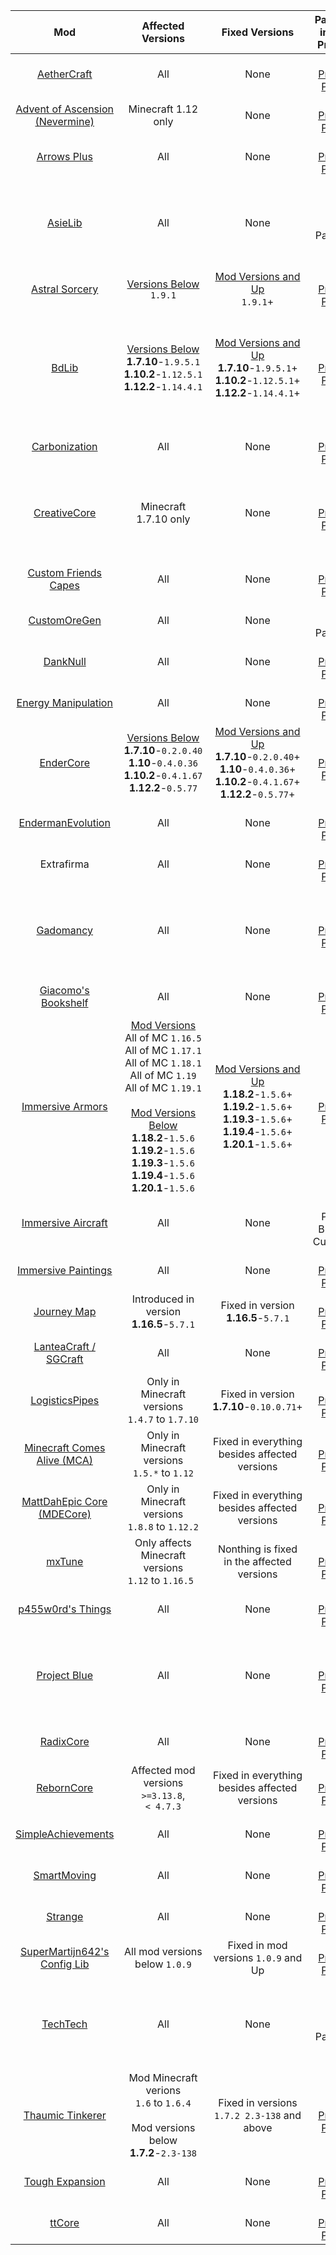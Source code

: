 |                                                                                 Mod                                                                                  |                                                                                                                               Affected Versions                                                                                                                                |                                                                Fixed Versions                                                                 |                                                               Patched in this Project                                                                |                                     Security Notice                                      |                                                   Extras & Notes                                                   |
| :------------------------------------------------------------------------------------------------------------------------------------------------------------------: | :----------------------------------------------------------------------------------------------------------------------------------------------------------------------------------------------------------------------------------------------------------------------------: | :-------------------------------------------------------------------------------------------------------------------------------------------: | :--------------------------------------------------------------------------------------------------------------------------------------------------: | :--------------------------------------------------------------------------------------: | :----------------------------------------------------------------------------------------------------------------: |
|                                                   [AetherCraft](https://www.curseforge.com/minecraft/mc-mods/aec)                                                    |                                                                                                                                      All                                                                                                                                       |                                                                     None                                                                      |                ✅ <br> [Project Patch](https://github.com/dogboy21/serializationisbad/blob/master/serializationisbad.json#L133-L141)                 |                                                                                          |                                                                                                                    |
|                            [Advent of Ascension (Nevermine)](https://www.curseforge.com/minecraft/mc-mods/advent-of-ascension-nevermine)                             |                                                                                                                              Minecraft 1.12 only                                                                                                                               |                                                                     None                                                                      |                ✅ <br> [Project Patch](https://github.com/dogboy21/serializationisbad/blob/master/serializationisbad.json#L142-L151)                 |                                                                                          |                                                                                                                    |
|       [Arrows Plus](https://www.minecraftforum.net/forums/mapping-and-modding-java-edition/minecraft-mods/1290719-1-6-2-ssp-smp-arrows-plus-v1-0-0-minecraft)        |                                                                                                                                      All                                                                                                                                       |                                                                     None                                                                      |                ✅ <br> [Project Patch](https://github.com/dogboy21/serializationisbad/blob/master/serializationisbad.json#L161-L169)                 |                                                                                          |                                                                                                                    |
|                                                           [AsieLib](https://wiki.vexatos.com/wiki:asielib)                                                           |                                                                                                                                      All                                                                                                                                       |                                                                     None                                                                      |                                                                 ❌ <br> Not Patched                                                                  |                                                                                          |          Fixed in [GTNH unofficial fork](https://github.com/GTNewHorizons/AsieLib) in version 0.5.4-GTNH           |
|                                            [Astral Sorcery](https://www.curseforge.com/minecraft/mc-mods/astral-sorcery)                                             |                                                                                                                       <u>Versions Below</u><br> `1.9.1`                                                                                                                        |                                                    <u>Mod Versions and Up</u><br> `1.9.1`+                                                    |                ✅ <br> [Project Patch](https://github.com/dogboy21/serializationisbad/blob/master/serializationisbad.json#L170-L178)                 |                                                                                          |                                                                                                                    |
|                                                     [BdLib](https://www.curseforge.com/minecraft/mc-mods/bdlib)                                                      |                                                                                      <u>Versions Below</u><br> **1.7.10**-`1.9.5.1`<br> **1.10.2**-`1.12.5.1` <br> **1.12.2**-`1.14.4.1`                                                                                       |                  <u>Mod Versions and Up</u><br> **1.7.10**-`1.9.5.1`+<br> **1.10.2**-`1.12.5.1`+ <br> **1.12.2**-`1.14.4.1`+                  |                  ✅ <br> [Project Patch](https://github.com/dogboy21/serializationisbad/blob/master/serializationisbad.json#L4-L13)                  |                  [Link](https://www.cvedetails.com/cve/CVE-2021-33806 )                  | Fixed in [GTNH unofficial fork](https://github.com/GTNewHorizons/bdlib) in version 1.9.8-GTNH for Minecraft 1.7.10 |
|                                             [Carbonization](https://www.curseforge.com/minecraft/mc-mods/carbonization)                                              |                                                                                                                                      All                                                                                                                                       |                                                                     None                                                                      |                ✅ <br> [Project Patch](https://github.com/dogboy21/serializationisbad/blob/master/serializationisbad.json#L179-L187)                 |                                                                                          |                                                                                                                    |
|                                              [CreativeCore](https://www.curseforge.com/minecraft/mc-mods/creativecore)                                               |                                                                                                                             Minecraft 1.7.10 only                                                                                                                              |                                                                     None                                                                      |                ✅ <br> [Project Patch](https://github.com/dogboy21/serializationisbad/blob/master/serializationisbad.json#L106-L114)                 |                                                                                          |       Fixed in [GTNH unofficial fork](https://github.com/GTNewHorizons/CreativeCore) in version 1.3.31-GTNH        |
|                                      [Custom Friends Capes](https://www.curseforge.com/minecraft/mc-mods/custom-friends-capes)                                       |                                                                                                                                      All                                                                                                                                       |                                                                     None                                                                      |                ✅ <br> [Project Patch](https://github.com/dogboy21/serializationisbad/blob/master/serializationisbad.json#L188-L201)                 |                                                                                          |                                                                                                                    |
|                                              [CustomOreGen](https://www.curseforge.com/minecraft/mc-mods/customoregen)                                               |                                                                                                                                      All                                                                                                                                       |                                                                     None                                                                      |                                                                  ❌<br> Not Patched                                                                  |                                                                                          |                                                                                                                    |
|                                                  [DankNull](https://www.curseforge.com/minecraft/mc-mods/dank-null)                                                  |                                                                                                                                      All                                                                                                                                       |                                                                     None                                                                      |                 ✅ <br> [Project Patch](https://github.com/dogboy21/serializationisbad/blob/master/serializationisbad.json#L24-L32)                  |                                                                                          |                                                                                                                    |
| [Energy Manipulation](https://www.minecraftforum.net/forums/mapping-and-modding-java-edition/minecraft-mods/1290125-1-6-4-1-6-2-1-5-2-1-4-7-energy-manipulation-1-1) |                                                                                                                                      All                                                                                                                                       |                                                                     None                                                                      |                ✅ <br> [Project Patch](https://github.com/dogboy21/serializationisbad/blob/master/serializationisbad.json#L344-L352)                 |                                                                                          |                                                                                                                    |
|                                                 [EnderCore](https://www.curseforge.com/minecraft/mc-mods/endercore)                                                  |                                                                             <u>Versions Below</u><br>**1.7.10**-`0.2.0.40`<br>**1.10**-`0.4.0.36`<br>**1.10.2**-`0.4.1.67`<br>**1.12.2**-`0.5.77`                                                                              |        <u>Mod Versions and Up</u><br>**1.7.10**-`0.2.0.40`+<br>**1.10**-`0.4.0.36`+<br>**1.10.2**-`0.4.1.67`+<br>**1.12.2**-`0.5.77`+         |                 ✅ <br> [Project Patch](https://github.com/dogboy21/serializationisbad/blob/master/serializationisbad.json#L14-L23)                  |                                                                                          |                                                                                                                    |
|                                         [EndermanEvolution](https://www.curseforge.com/minecraft/mc-mods/enderman-evolution)                                         |                                                                                                                                      All                                                                                                                                       |                                                                     None                                                                      |                ✅ <br> [Project Patch](https://github.com/dogboy21/serializationisbad/blob/master/serializationisbad.json#L115-L123)                 |                                                                                          |                                                                                                                    |
|                                                                              Extrafirma                                                                              |                                                                                                                                      All                                                                                                                                       |                                                                     None                                                                      |                ✅ <br> [Project Patch](https://github.com/dogboy21/serializationisbad/blob/master/serializationisbad.json#L106-L114)                 |                                                                                          |                                                                                                                    |
|                                                 [Gadomancy](https://www.curseforge.com/minecraft/mc-mods/gadomancy)                                                  |                                                                                                                                      All                                                                                                                                       |                                                                     None                                                                      |                 ✅ <br> [Project Patch](https://github.com/dogboy21/serializationisbad/blob/master/serializationisbad.json#L42-L51)                  |                                                                                          |         Fixed in [GTNH unofficial fork](https://github.com/GTNewHorizons/Gadomancy) in version 1.1.2-GTNH          |
|                                        [Giacomo's Bookshelf](https://www.curseforge.com/minecraft/mc-mods/giacomos-bookshelf)                                        |                                                                                                                                      All                                                                                                                                       |                                                                     None                                                                      |                ✅ <br> [Project Patch](https://github.com/dogboy21/serializationisbad/blob/master/serializationisbad.json#L231-L239)                 |                                                                                          |                                                                                                                    |
|                                          [Immersive Armors](https://www.curseforge.com/minecraft/mc-mods/immersive-armors)                                           | <u>Mod Versions</u><br>All of MC `1.16.5`<br>All of MC `1.17.1`<br>All of MC `1.18.1`<br>All of MC `1.19`<br>All of MC `1.19.1`<br><br><u>Mod Versions Below</u><br>**1.18.2**-`1.5.6`<br>**1.19.2**-`1.5.6`<br>**1.19.3**-`1.5.6`<br>**1.19.4**-`1.5.6`<br>**1.20.1**-`1.5.6` | <u>Mod Versions and Up</u><br>**1.18.2**-`1.5.6`+<br>**1.19.2**-`1.5.6`+<br>**1.19.3**-`1.5.6`+<br>**1.19.4**-`1.5.6`+<br>**1.20.1**-`1.5.6`+ | ✅ <br>[Project Patch](https://github.com/dogboy21/serializationisbad/blob/871357f6763c59824b84b151d076d537f7345b8c/serializationisbad.json#L61-L69) |                                                                                          |                                                                                                                    |
|                                        [Immersive Aircraft](https://www.curseforge.com/minecraft/mc-mods/immersive-aircraft)                                         |                                                                                                                                      All                                                                                                                                       |                                                                     None                                                                      |                                                            ❌ <br> Patch Broken Currently                                                            |                                                                                          |                                                                                                                    |
|                                       [Immersive Paintings](https://www.curseforge.com/minecraft/mc-mods/immersive-paintings)                                        |                                                                                                                                      All                                                                                                                                       |                                                                     None                                                                      |                 ✅ <br> [Project Patch](https://github.com/dogboy21/serializationisbad/blob/master/serializationisbad.json#L79-L87)                  |                                                                                          |                                                                                                                    |
|                                                [Journey Map](https://www.curseforge.com/minecraft/mc-mods/journeymap)                                                |                                                                                                                  Introduced in version<br> **1.16.5**-`5.7.1`                                                                                                                  |                                                    Fixed in version<br>**1.16.5**-`5.7.1`                                                     |                ✅ <br> [Project Patch](https://github.com/dogboy21/serializationisbad/blob/master/serializationisbad.json#L222-L230)                 |                                                                                          |                                                                                                                    |
|                  [LanteaCraft / SGCraft](https://www.minecraftforum.net/forums/mapping-and-modding-java-edition/minecraft-mods/1292427-lanteacraft)                  |                                                                                                                                      All                                                                                                                                       |                                                                     None                                                                      |                ✅ <br> [Project Patch](https://github.com/dogboy21/serializationisbad/blob/master/serializationisbad.json#L203-L212)                 |                                                                                          |                                                                                                                    |
|                                            [LogisticsPipes](https://www.curseforge.com/minecraft/mc-mods/logistics-pipes)                                            |                                                                                                               Only in Minecraft versions<br> `1.4.7` to `1.7.10`                                                                                                               |                                                  Fixed in version<br>**1.7.10**-`0.10.0.71`+                                                  |                ✅ <br> [Project Patch](https://github.com/dogboy21/serializationisbad/blob/master/serializationisbad.json#L250-L262)                 | [Link](https://github.com/RS485/LogisticsPipes/security/advisories/GHSA-mcp7-xf3v-25x3)  |                                                                                                                    |
|                                [Minecraft Comes Alive (MCA)](https://www.curseforge.com/minecraft/mc-mods/minecraft-comes-alive-mca)                                 |                                                                                                                Only in Minecraft versions<br>`1.5.*` to `1.12`                                                                                                                 |                                                 Fixed in everything besides affected versions                                                 |                ✅ <br> [Project Patch](https://github.com/dogboy21/serializationisbad/blob/master/serializationisbad.json#L240-L249)                 |                                                                                          |                                                                                                                    |
|                                     [MattDahEpic Core (MDECore)](https://www.curseforge.com/minecraft/mc-mods/mattdahepic-core)                                      |                                                                                                               Only in Minecraft versions<br>`1.8.8` to `1.12.2`                                                                                                                |                                                 Fixed in everything besides affected versions                                                 |                ✅ <br> [Project Patch](https://github.com/dogboy21/serializationisbad/blob/master/serializationisbad.json#L124-L132)                 |                                                                                          |                                                                                                                    |
|                                                    [mxTune](https://www.curseforge.com/minecraft/mc-mods/mxtune)                                                     |                                                                                                             Only affects Minecraft versions<br>`1.12` to `1.16.5 `                                                                                                             |                                                  Nonthing is fixed in the affected versions                                                   |                ✅ <br> [Project Patch](https://github.com/dogboy21/serializationisbad/blob/master/serializationisbad.json#L263-L271)                 |                                                                                          |                                                                                                                    |
|                                          [p455w0rd's Things](https://www.curseforge.com/minecraft/mc-mods/p455w0rds-things)                                          |                                                                                                                                      All                                                                                                                                       |                                                                     None                                                                      |                ✅ <br> [Project Patch](https://github.com/dogboy21/serializationisbad/blob/master/serializationisbad.json#L272-L280)                 |                                                                                          |                                                                                                                    |
|                                       [Project Blue](https://www.csse.canterbury.ac.nz/greg.ewing/minecraft/mods/ProjectBlue/)                                       |                                                                                                                                      All                                                                                                                                       |                                                                     None                                                                      |                 ✅ <br> [Project Patch](https://github.com/dogboy21/serializationisbad/blob/master/serializationisbad.json#L88-L96)                  |                                                                                          |        Fixed in [GTNH unofficial fork](https://github.com/GTNewHorizons/ProjectBlue) in version 1.1.12-GTNH        |
|                                                 [RadixCore](https://www.curseforge.com/minecraft/mc-mods/radixcore)                                                  |                                                                                                                                      All                                                                                                                                       |                                                                     None                                                                      |                ✅ <br> [Project Patch](https://github.com/dogboy21/serializationisbad/blob/master/serializationisbad.json#L281-L289)                 |                                                                                          |                                                                                                                    |
|                                                [RebornCore](https://www.curseforge.com/minecraft/mc-mods/reborncore)                                                 |                                                                                                               Affected mod versions<br>`>=3.13.8`,<br> `< 4.7.3`                                                                                                               |                                                 Fixed in everything besides affected versions                                                 |                 ✅ <br> [Project Patch](https://github.com/dogboy21/serializationisbad/blob/master/serializationisbad.json#L33-L41)                  | [Link](https://github.com/TechReborn/RebornCore/security/advisories/GHSA-r7pg-4xrf-7mrm) |                                                                                                                    |
|                                        [SimpleAchievements](https://www.curseforge.com/minecraft/mc-mods/simple-achievements)                                        |                                                                                                                                      All                                                                                                                                       |                                                                     None                                                                      |                 ✅ <br> [Project Patch](https://github.com/dogboy21/serializationisbad/blob/master/serializationisbad.json#L52-L60)                  |                                                                                          |                                                                                                                    |
|                      [SmartMoving](https://www.minecraftforum.net/forums/mapping-and-modding-java-edition/minecraft-mods/1274224-smart-moving)                       |                                                                                                                                      All                                                                                                                                       |                                                                     None                                                                      |                ✅ <br> [Project Patch](https://github.com/dogboy21/serializationisbad/blob/master/serializationisbad.json#L290-L298)                 |                                                                                          |                                                                                                                    |
|                                                   [Strange](https://www.curseforge.com/minecraft/mc-mods/strange)                                                    |                                                                                                                                      All                                                                                                                                       |                                                                     None                                                                      |                ✅ <br> [Project Patch](https://github.com/dogboy21/serializationisbad/blob/master/serializationisbad.json#L299-L307)                 |                                                                                          |                                                                                                                    |
|                               [SuperMartijn642's Config Lib](https://www.curseforge.com/minecraft/mc-mods/supermartijn642s-config-lib)                               |                                                                                                                         All mod versions below `1.0.9`                                                                                                                         |                                                     Fixed in mod versions `1.0.9` and Up                                                      |                ✅ <br> [Project Patch](https://github.com/dogboy21/serializationisbad/blob/master/serializationisbad.json#L308-L316)                 |                                                                                          |                                                                                                                    |
|                                                            [TechTech](https://github.com/Technus/TecTech)                                                            |                                                                                                                                      All                                                                                                                                       |                                                                     None                                                                      |                                                                 ❌ <br> Not Patched                                                                  |                                                                                          |          Fixed in [GTNH unofficial fork](https://github.com/GTNewHorizons/TecTech) in version 5.2.38-GTNH          |
|                                          [Thaumic Tinkerer](https://www.curseforge.com/minecraft/mc-mods/thaumic-tinkerer)                                           |                                                                                           Mod Minecraft verions<br>`1.6` to `1.6.4`<br><br>Mod versions below<br>**1.7.2**-`2.3-138`                                                                                           |                                                Fixed in versions<br>`1.7.2 2.3-138` and above                                                 |                ✅ <br> [Project Patch](https://github.com/dogboy21/serializationisbad/blob/master/serializationisbad.json#L317-L325)                 |                                                                                          |                                                                                                                    |
|                                           [Tough Expansion](https://www.curseforge.com/minecraft/mc-mods/tough-expansion)                                            |                                                                                                                                      All                                                                                                                                       |                                                                     None                                                                      |                ✅ <br> [Project Patch](https://github.com/dogboy21/serializationisbad/blob/master/serializationisbad.json#L327-L334)                 |                                                                                          |                                                                                                                    |
|                                                    [ttCore](https://www.curseforge.com/minecraft/mc-mods/ttcore)                                                     |                                                                                                                                      All                                                                                                                                       |                                                                     None                                                                      |                ✅ <br> [Project Patch](https://github.com/dogboy21/serializationisbad/blob/master/serializationisbad.json#L335-L343)                 |                                                                                          |                                                                                                                    |